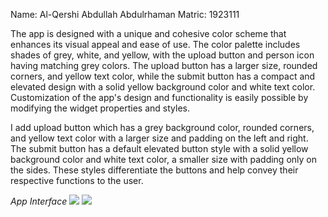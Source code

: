 
Name: Al-Qershi Abdullah Abdulrhaman 
Matric: 1923111


The app is designed with a unique and cohesive color scheme that enhances its visual appeal and ease of use. The color palette includes shades of grey, white,
and yellow, with the upload button and person icon having matching grey colors. The upload button has a larger size, rounded corners, and yellow text color,
 while the submit button has a compact and elevated design with a solid yellow background color and white text color.
 Customization of the app's design and functionality is easily possible by modifying the widget properties and styles.


I add upload button which has a grey background color,
rounded corners, and yellow text color with a larger size and padding on the left and right.
 The submit button has a default elevated button style with a solid yellow background color and white text color, a smaller size with padding only on the sides.
 These styles differentiate the buttons and help convey their respective functions to the user.


*App Interface* 
![](./Pic1.jpg)
![](./Pic2.jpg)
